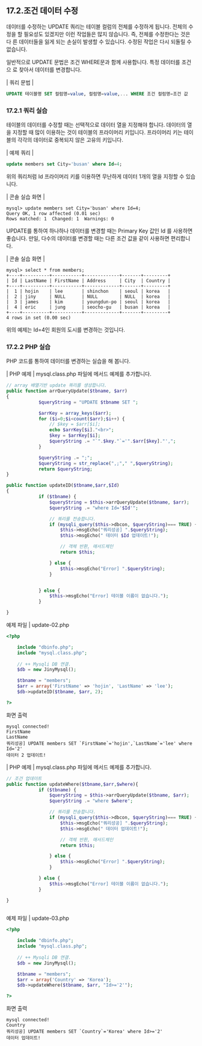 
## 17.2.조건 데이터 수정 
데이터를 수정하는 UPDATE 쿼리는 테이블 컬럼의 전체를 수정하게 됩니다. 전체의 수 정을 할 필요성도 있겠지만 이런 작업들은 많지 않습니다. 즉, 전체를 수정한다는 것은 다 른 데이터들을 잃게 되는 손실이 발생할 수 있습니다. 수정된 작업은 다시 되돌릴 수 없습니다.  

일반적으로 UPDATE 문법은 조건 WHERE문과 함께 사용합니다. 특정 데이터를 조건으 로 찾아서 데이터를 변경합니다.  

| 쿼리 문법 | 
```sql
UPDATE 테이블명 SET 컬럼명=value, 컬럼명=value,... WHERE 조건 컬럼명=조건 값 
```

### 17.2.1 쿼리 실습 
테이블의 데이터를 수정할 때는 선택적으로 데이터 열을 지정해야 합니다. 데이터의 열을 지정할 때 많이 이용하는 것이 테이블의 프라이머리 키입니다. 프라이머리 키는 테이블의 
각각의 데이터로 중복되지 않은 고유의 키입니다.  

| 예제 쿼리 | 
```sql
update members set City='busan' where Id=4; 
```

위의 쿼리처럼 Id 프라이머리 키를 이용하면 무난하게 데이터 1개의 열을 지정할 수 있습니다.  

| 콘솔 실습 화면 | 
```
mysql> update members set City='busan' where Id=4;
Query OK, 1 row affected (0.01 sec)
Rows matched: 1  Changed: 1  Warnings: 0

```

UPDATE를 통하여 하나하나 데이터를 변경할 때는 Primary Key 값인 Id 를 사용하면 좋습니다. 만일, 다수의 데이터를 변경할 때는 다른 조건 값을 같이 사용하면 편리합니다.  

| 콘솔 실습 화면 | 
```
mysql> select * from members;
+----+----------+-----------+-------------+-------+---------+
| Id | LastName | FirstName | Address     | City  | Country |
+----+----------+-----------+-------------+-------+---------+
|  1 | hojin    | lee       | shinchon    | seoul | korea   |
|  2 | jiny     | NULL      | NULL        | NULL  | korea   |
|  3 | james    | kim       | youngdun-po | seoul | korea   |
|  4 | eric     | jung      | seocho-gu   | busan | korea   |
+----+----------+-----------+-------------+-------+---------+
4 rows in set (0.00 sec)

```

위의 예제는 Id=4인 회원의 도시를 변경하는 것입니다. 

### 17.2.2 PHP 실습 
PHP 코드를 통하여 데이터를 변경하는 실습을 해 봅니다.  

| PHP 예제 | 
mysql.class.php 파일에 메서드 예제를 추가합니다.  
```php
// array 배열기반 update 쿼리를 생성합니다.
public function arrQueryUpdate($tbname, $arr)
{
            $queryString = "UPDATE $tbname SET ";

            $arrKey = array_keys($arr);
            for ($i=0;$i<count($arr);$i++) {
                // $key = $arr[$i];
                echo $arrKey[$i]."<br>";
                $key = $arrKey[$i];
                $queryString .= "`".$key."`='".$arr[$key]."',";
            }

            $queryString .= ";";
            $queryString = str_replace(",;"," ",$queryString);
            return $queryString;               
}

public function updateID($tbname,$arr,$Id)
{
            if ($tbname) {
                $queryString = $this->arrQueryUpdate($tbname, $arr);
                $queryString .= "where Id='$Id'";

                // 쿼리를 전송합니다.
                if (mysqli_query($this->dbcon, $queryString)=== TRUE) {
                    $this->msgEcho("쿼리성공] ".$queryString);
                    $this->msgEcho(" 데이터 $Id 업데이트!");

                    // 객체 반환, 매서드체인
                    return $this; 

                } else {
                    $this->msgEcho("Error] ".$queryString);
                }


            } else {
                $this->msgEcho("Error] 테이블 이름이 없습니다."); 
            }

}

```

예제 파일 | update-02.php 
```php
<?php

	include "dbinfo.php";
	include "mysql.class.php";
 
	// ++ Mysqli DB 연결.
	$db = new JinyMysql();

	$tbname = "members";
	$arr = array('FirstName' => 'hojin', 'LastName' => 'lee');
	$db->updateID($tbname, $arr, 2);

?>

```

화면 출력 
```
mysql connected!
FirstName
LastName
쿼리성공] UPDATE members SET `FirstName`='hojin',`LastName`='lee' where Id='2'
데이터 2 업데이트!

```

| PHP 예제 | 
mysql.class.php 파일에 메서드 예제를 추가합니다. 
```php
// 조건 업데이트
public function updateWhere($tbname,$arr,$where){
            if ($tbname) {
                $queryString = $this->arrQueryUpdate($tbname, $arr);
                $queryString .= "where $where";

                // 쿼리를 전송합니다.
                if (mysqli_query($this->dbcon, $queryString)=== TRUE) {
                    $this->msgEcho("쿼리성공] ".$queryString);
                    $this->msgEcho(" 데이터 업데이트!");

                    // 객체 반환, 매서드체인
                    return $this; 

                } else {
                    $this->msgEcho("Error] ".$queryString);
                }

            } else {
                $this->msgEcho("Error] 테이블 이름이 없습니다."); 
            }

}
 
```

예제 파일 | update-03.php 
```php
<?php

	include "dbinfo.php";
	include "mysql.class.php";
 
	// ++ Mysqli DB 연결.
	$db = new JinyMysql();

	$tbname = "members";
	$arr = array('Country' => 'Korea');
	$db->updateWhere($tbname, $arr, "Id>='2'");

?>

```

화면 출력 
```
mysql connected!
Country
쿼리성공] UPDATE members SET `Country`='Korea' where Id>='2'
데이터 업데이트!

```